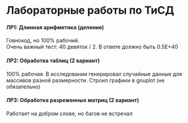 # Лабораторные работы по ТиСД

#### ЛР1: Длинная арифметика (деление)
Говнокод, но 100% рабочий. <br>Очень важный тест: 40 девяток / 2. В ответе должно быть 0.5E+40

#### ЛР2: Обработка таблиц (2 вариант)
100% рабочая. В исследовании генерировал случайные данные для массивов разной размерности. Строил графики в gnuplot (не обязательно)

#### ЛР3: Обработка разреженных матриц (2 вариант)
Работает на добром слове, но багов не встречал
